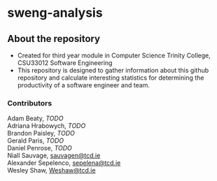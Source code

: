 # sweng-analysis

## About the repository 
* Created for third year module in Computer Science Trinity College, CSU33012 Software Engineering 
* This repository is designed to gather information about this github repository and calculate 
  interesting statistics for determining the productivity of a software engineer and team.

### Contributors
Adam Beaty, *TODO*    
Adriana Hrabowych, *TODO*  
Brandon Paisley, *TODO*  
Gerald Paris, *TODO*     
Daniel Penrose, *TODO*     
Niall Sauvage, sauvagen@tcd.ie    
Alexander Sepelenco, sepelena@tcd.ie    
Wesley Shaw, Weshaw@tcd.ie
